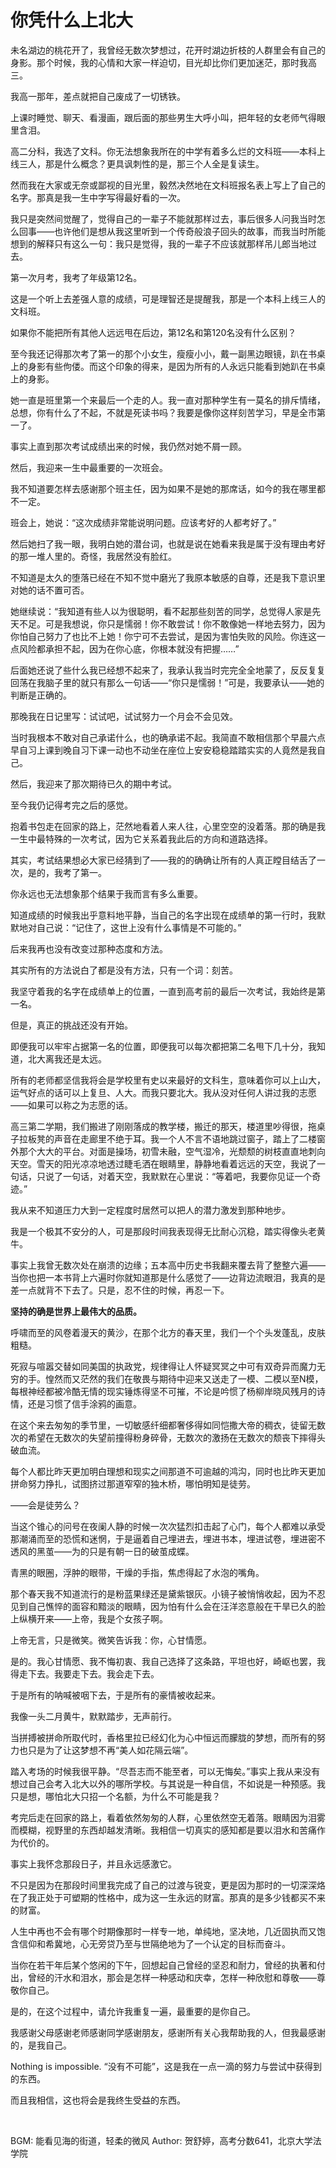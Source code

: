 # 你凭什么上北大

未名湖边的桃花开了，我曾经无数次梦想过，花开时湖边折枝的人群里会有自己的身影。那个时候，我的心情和大家一样迫切，目光却比你们更加迷茫，那时我高三。

我高一那年，差点就把自己废成了一切锈铁。

上课时睡觉、聊天、看漫画，跟后面的那些男生大呼小叫，把年轻的女老师气得眼里含泪。

高二分科，我选了文科。你无法想象我所在的中学有着多么烂的文科班——本科上线三人，那是什么概念？更具讽刺性的是，那三个人全是复读生。

然而我在大家或无奈或鄙视的目光里，毅然决然地在文科班报名表上写上了自己的名字。那真是我一生中字写得最好看的一次。 

我只是突然间觉醒了，觉得自己的一辈子不能就那样过去，事后很多人问我当时怎么回事——也许他们是想从我这里听到一个传奇般浪子回头的故事，而我当时所能想到的解释只有这么一句：我只是觉得，我的一辈子不应该就那样吊儿郎当地过去。 

第一次月考，我考了年级第12名。

这是一个听上去差强人意的成绩，可是理智还是提醒我，那是一个本科上线三人的文科班。

如果你不能把所有其他人远远甩在后边，第12名和第120名没有什么区别？

至今我还记得那次考了第一的那个小女生，瘦瘦小小，戴一副黑边眼镜，趴在书桌上的身影有些佝偻。而这个印象的得来，是因为所有的人永远只能看到她趴在书桌上的身影。

她一直是班里第一个来最后一个走的人。我一直对那种学生有一莫名的排斥情绪，总想，你有什么了不起，不就是死读书吗？我要是像你这样刻苦学习，早是全市第一了。

事实上直到那次考试成绩出来的时候，我仍然对她不屑一顾。

然后，我迎来一生中最重要的一次班会。

我不知道要怎样去感谢那个班主任，因为如果不是她的那席话，如今的我在哪里都不一定。

班会上，她说：“这次成绩非常能说明问题。应该考好的人都考好了。”

然后她扫了我一眼，我明白她的潜台词，也就是说在她看来我是属于没有理由考好的那一堆人里的。奇怪，我居然没有脸红。

不知道是太久的堕落已经在不知不觉中磨光了我原本敏感的自尊，还是我下意识里对她的话不置可否。

她继续说：“我知道有些人以为很聪明，看不起那些刻苦的同学，总觉得人家是先天不足。可是我想说，你只是懦弱！你不敢尝试！你不敢像她一样地去努力，因为你怕自己努力了也比不上她！你宁可不去尝试，是因为害怕失败的风险。你连这一点风险都承担不起，因为在你心底，你根本就没有把握……”

后面她还说了些什么我已经想不起来了，我承认我当时完完全全地蒙了，反反复复回荡在我脑子里的就只有那么一句话——“你只是懦弱！”可是，我要承认——她的判断是正确的。

那晚我在日记里写：试试吧，试试努力一个月会不会见效。

当时我根本不敢对自己承诺什么，也的确承诺不起。我简直不敢相信那个早晨六点早自习上课到晚自习下课一动也不动坐在座位上安安稳稳踏踏实实的人竟然是我自己。

然后，我迎来了那次期待已久的期中考试。

至今我仍记得考完之后的感觉。

抱着书包走在回家的路上，茫然地看着人来人往，心里空空的没着落。那的确是我一生中最特殊的一次考试，因为它关系着我此后的方向和道路选择。

其实，考试结果想必大家已经猜到了——我的的确确让所有的人真正瞠目结舌了一次，是的，我考了第一。 

你永远也无法想象那个结果于我而言有多么重要。

知道成绩的时候我出乎意料地平静，当自己的名字出现在成绩单的第一行时，我默默地对自己说：“记住了，这世上没有什么事情是不可能的。” 

后来我再也没有改变过那种态度和方法。

其实所有的方法说白了都是没有方法，只有一个词：刻苦。

我坚守着我的名字在成绩单上的位置，一直到高考前的最后一次考试，我始终是第一名。

但是，真正的挑战还没有开始。

即便我可以牢牢占据第一名的位置，即便我可以每次都把第二名甩下几十分，我知道，北大离我还是太远。

所有的老师都坚信我将会是学校里有史以来最好的文科生，意味着你可以上山大，运气好点的话可以上复旦、人大。而我只要北大。我从没对任何人讲过我的志愿——如果可以称之为志愿的话。 

高三第二学期，我们搬进了刚刚落成的教学楼，搬迁的那天，楼道里吵得很，拖桌子拉板凳的声音在走廊里不绝于耳。我一个人不言不语地跳过窗子，踏上了二楼窗外那个大大的平台。对面是操场，初雪未融，空气湿冷，光颓颓的树枝直直地刺向天空。雪天的阳光凉凉地透过睫毛洒在眼睛里，静静地看着远远的天空，我说了一句话，只说了一句话，对着天空，我默默在心里说：“等着吧，我要你见证一个奇迹。”

我从来不知道压力大到一定程度时居然可以把人的潜力激发到那种地步。

我是一个极其不安分的人，可是那段时间我表现得无比耐心沉稳，踏实得像头老黄牛。

事实上我曾无数次处在崩溃的边缘；五本高中历史书我翻来覆去背了整整六遍——当你也把一本书背上六遍时你就知道那是什么感觉了——边背边流眼泪，我真的是差一点就背不下去了。只是，忍不住的时候，再忍一下。

**坚持的确是世界上最伟大的品质。** 

呼啸而至的风卷着漫天的黄沙，在那个北方的春天里，我们一个个头发蓬乱，皮肤粗糙。

死寂与喧嚣交替如同美国的执政党，规律得让人怀疑冥冥之中可有双奇异而魔力无穷的手。惶然而又茫然的我们在敬畏与期待中迎来又送走了一模、二模以至N模，每根神经都被冷酷无情的现实锤炼得坚不可摧，不论是吟惯了杨柳岸晓风残月的诗情，还是习惯了信手涂鸦的画意。

在这个来去匆匆的季节里，一切敏感纤细都奢侈得如同恺撒大帝的稠衣，徒留无数次的希望在无数次的失望前撞得粉身碎骨，无数次的激扬在无数次的颓丧下摔得头破血流。

每个人都比昨天更加明白理想和现实之间那道不可逾越的鸿沟，同时也比昨天更加拼命努力挣扎，试图挤过那道窄窄的独木桥，哪怕明知是徒劳。

——会是徒劳么？

当这个锥心的问号在夜阑人静的时候一次次猛烈扣击起了心门，每个人都难以承受那潮涌而至的恐慌和迷惘，于是逼着自己埋进去，埋进书本，埋进试卷，埋进密不透风的黑茧――为的只是有朝一日的破茧成蝶。

青黑的眼圈，浮肿的眼带，干燥的手指，焦虑得起了水泡的嘴角。

那个春天我不知道流行的是粉蓝果绿还是黛紫银灰。小镜子被悄悄收起，因为不忍见到自己憔悴的面容和黯淡的眼睛，因为怕有什么会在汪洋恣意般在干旱已久的脸上纵横开来――上帝，我是个女孩子啊。

上帝无言，只是微笑。微笑告诉我：你，心甘情愿。

是的。我心甘情愿、我不悔初衷、我自己选择了这条路，平坦也好，崎岖也罢，我得走下去。我要走下去。我会走下去。

于是所有的呐喊被咽下去，于是所有的豪情被收起来。

我像一头二月黄牛，默默踏步，无声前行。

当拼搏被拼命所取代时，香格里拉已经幻化为心中恒远而朦胧的梦想，而所有的努力也只是为了让这梦想不再“美人如花隔云端”。

踏入考场的时候我很平静。“尽吾志而不能至者，可以无悔矣。”事实上我从来没有想过自己会考入北大以外的哪所学校。与其说是一种自信，不如说是一种预感。我只是想，哪怕北大只招一个名额，为什么不可能是我？

考完后走在回家的路上，看着依然匆匆的人群，心里依然空无着落。眼睛因为泪雾而模糊，视野里的东西却越发清晰。我相信一切真实的感知都是要以泪水和苦痛作为代价的。 

事实上我怀念那段日子，并且永远感激它。

不只是因为在那段时间里我完成了自己的过渡与锐变，更是因为那时的一切深深烙在了我正处于可塑期的性格中，成为这一生永远的财富。那真的是多少钱都买不来的财富。

人生中再也不会有哪个时期像那时一样专一地，单纯地，坚决地，几近固执而又饱含信仰和希冀地，心无旁贷乃至与世隔绝地为了一个认定的目标而奋斗。

当你在若干年后某个悠闲的下午，回想起自己曾经的坚忍和耐力，曾经的执著和付出，曾经的汗水和泪水，那会是怎样一种感动和庆幸，怎样一种欣慰和尊敬――尊敬你自己。

是的，在这个过程中，请允许我重复一遍，最重要的是你自己。

我感谢父母感谢老师感谢同学感谢朋友，感谢所有关心我帮助我的人，但我最感谢的，是我自己。

Nothing is impossible. “没有不可能”，这是我在一点一滴的努力与尝试中获得到的东西。

而且我相信，这也将会是我终生受益的东西。


<br>

BGM: 能看见海的街道，轻柔的微风
Author: 贺舒婷，高考分数641，北京大学法学院
